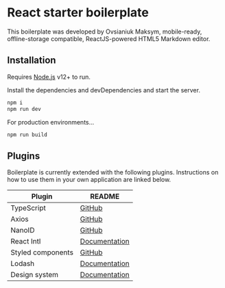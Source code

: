 # React starter boilerplate

This boilerplate was developed by Ovsianiuk Maksym, mobile-ready, offline-storage compatible,
ReactJS-powered HTML5 Markdown editor.

## Installation

Requires [Node.js](https://nodejs.org/) v12+ to run.

Install the dependencies and devDependencies and start the server.

```sh
npm i
npm run dev
```

For production environments...

```sh
npm run build
```

## Plugins

Boilerplate is currently extended with the following plugins.
Instructions on how to use them in your own application are linked below.

| Plugin | README |
| ------ | ------ |
| TypeScript | [GitHub](https://github.com/microsoft/TypeScript/blob/master/README.md) |
| Axios | [GitHub](https://github.com/axios/axios/blob/master/README.md) |
| NanoID | [GitHub](https://github.com/ai/nanoid#readme) |
| React Intl | [Documentation](https://formatjs.io/docs/getting-started/installation/) |
| Styled components | [GitHub](https://github.com/styled-components/styled-components/blob/master/README.md) |
| Lodash | [Documentation](https://lodash.com/) |
| Design system | [Documentation](http://design-system-v1.azurewebsites.net/) |
